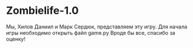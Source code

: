 # Zombielife-1.0
Мы, Хилов Даниил и Марк Сердюк, представляем эту игру.
Для начала игры необходимо открыть файл game.py
Вроде бы все, спасибо за оценку!
